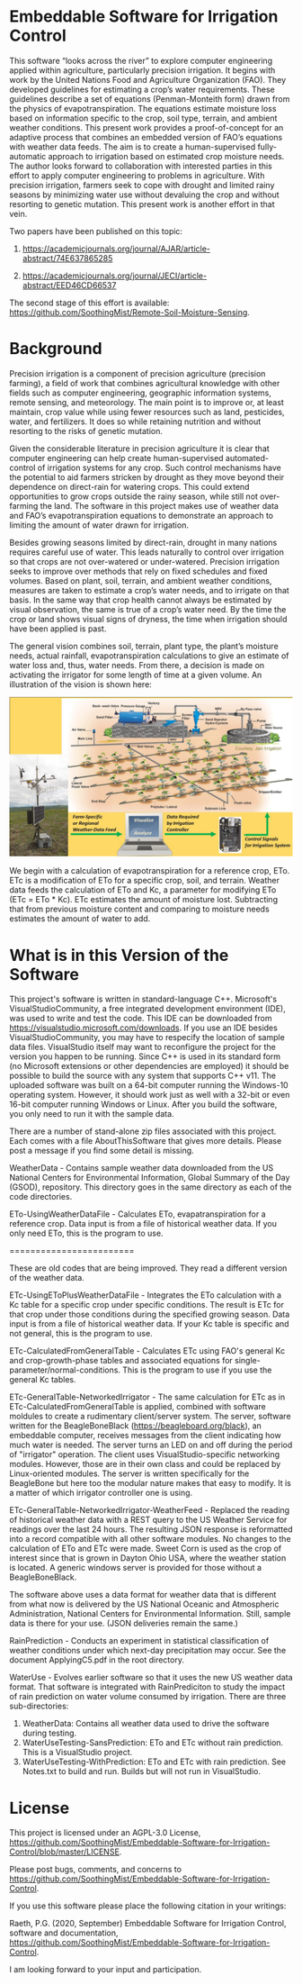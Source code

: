 # Embeddable Software for Irrigation Control

This software “looks across the river” to explore computer engineering applied within agriculture, particularly precision irrigation. It begins with work by the United Nations Food and Agriculture Organization (FAO). They developed guidelines for estimating a crop’s water requirements. These guidelines describe a set of equations (Penman-Monteith form) drawn from the physics of evapotranspiration. The equations estimate moisture loss based on information specific to the crop, soil type, terrain, and ambient weather conditions. This present work provides a proof-of-concept for an adaptive process that combines an embedded version of FAO’s equations with weather data feeds. The aim is to create a human-supervised fully-automatic approach to irrigation based on estimated crop moisture needs. The author looks forward to collaboration with interested parties in this effort to apply computer engineering to problems in agriculture. With precision irrigation, farmers seek to cope with drought and limited rainy seasons by minimizing water use without devaluing the crop and without resorting to genetic mutation. This present work is another effort in that vein.

Two papers have been published on this topic:

1) https://academicjournals.org/journal/AJAR/article-abstract/74E637865285

2) https://academicjournals.org/journal/JECI/article-abstract/EED46CD66537

The second stage of this effort is available: https://github.com/SoothingMist/Remote-Soil-Moisture-Sensing.

# Background

Precision irrigation is a component of precision agriculture (precision farming), a field of work that combines agricultural knowledge with other fields such as computer engineering, geographic information systems, remote sensing, and meteorology. The main point is to improve or, at least maintain, crop value while using fewer resources such as land, pesticides, water, and fertilizers. It does so while retaining nutrition and without resorting to the risks of genetic mutation.

Given the considerable literature in precision agriculture it is clear that computer engineering can help create human-supervised automated-control of irrigation systems for any crop. Such control mechanisms have the potential to aid farmers stricken by drought as they move beyond their dependence on direct-rain for watering crops. This could extend opportunities to grow crops outside the rainy season, while still not over-farming the land. The software in this project makes use of weather data and FAO’s evapotranspiration equations to demonstrate an approach to limiting the amount of water drawn for irrigation.

Besides growing seasons limited by direct-rain, drought in many nations requires careful use of water. This leads naturally to control over irrigation so that crops are not over-watered or under-watered. Precision irrigation seeks to improve over methods that rely on fixed schedules and fixed volumes. Based on plant, soil, terrain, and ambient weather conditions, measures are taken to estimate a crop’s water needs, and to irrigate on that basis. In the same way that crop health cannot always be estimated by visual observation, the same is true of a crop’s water need. By the time the crop or land shows visual signs of dryness, the time when irrigation should have been applied is past.

The general vision combines soil, terrain, plant type, the plant’s moisture needs, actual rainfall, evapotranspiration calculations to give an estimate of water loss and, thus, water needs. From there, a decision is made on activating the irrigator for some length of time at a given volume. An illustration of the vision is shown here:

![Image of Vision](https://github.com/SoothingMist/Embeddable-Software-for-Irrigation-Control/blob/master/VisionPicture.jpg)

We begin with a calculation of evapotranspiration for a reference crop, ETo. ETc is a modification of ETo for a specific crop, soil, and terrain. Weather data feeds the calculation of ETo and Kc, a parameter for modifying ETo (ETc = ETo * Kc). ETc estimates the amount of moisture lost. Subtracting that from previous moisture content and comparing to moisture needs estimates the amount of water to add.

# What is in this Version of the Software

This project's software is written in standard-language C++. Microsoft's VisualStudioCommunity, a free integrated development environment (IDE), was used to write and test the code. This IDE can be downloaded from https://visualstudio.microsoft.com/downloads. If you use an IDE besides VisualStudioCommunity, you may have to respecify the location of sample data files. VisualStudio itself may want to reconfigure the project for the version you happen to be running. Since C++ is used in its standard form (no Microsoft extensions or other dependencies are employed) it should be possible to build the source with any system that supports C++ v11. The uploaded software was built on a 64-bit computer running the Windows-10 operating system. However, it should work just as well with a 32-bit or even 16-bit computer running Windows or Linux. After you build the software, you only need to run it with the sample data.

There are a number of stand-alone zip files associated with this project. Each comes with a file AboutThisSoftware that gives more details. Please post a message if you find some detail is missing.

WeatherData - Contains sample weather data downloaded from the US National Centers for Environmental Information, Global Summary of the Day (GSOD), repository. This directory goes in the same directory as each of the code directories.

ETo-UsingWeatherDataFile - Calculates ETo, evapatranspiration for a reference crop. Data input is from a file of historical weather data. If you only need ETo, this is the program to use.

========================

These are old codes that are being improved. They read a different version of the weather data.

ETc-UsingEToPlusWeatherDataFile - Integrates the ETo calculation with a Kc table for a specific crop under specific conditions. The result is ETc for that crop under those conditions during the specified growing season. Data input is from a file of historical weather data. If your Kc table is specific and not general, this is the program to use.

ETc-CalculatedFromGeneralTable - Calculates ETc using FAO's general Kc and crop-growth-phase tables and associated equations for single-parameter/normal-conditions. This is the program to use if you use the general Kc tables.

ETc-GeneralTable-NetworkedIrrigator - The same calculation for ETc as in ETc-CalculatedFromGeneralTable is applied, combined with software moldules to create a rudimentary client/server system. The server, software written for the BeagleBoneBlack (https://beagleboard.org/black), an embeddable computer, receives messages from the client indicating how much water is needed. The server turns an LED on and off during the period of "irrigator" operation. The client uses VisualStudio-specific networking modules. However, those are in their own class and could be replaced by Linux-oriented modules. The server is written specifically for the BeagleBone but here too the modular nature makes that easy to modify. It is a matter of which irrigator controller one is using.

ETc-GeneralTable-NetworkedIrrigator-WeatherFeed - Replaced the reading of historical weather data with a REST query to the US Weather Service for readings over the last 24 hours. The resulting JSON response is reformatted into a record compatible with all other software modules. No changes to the calculation of ETo and ETc were made. Sweet Corn is used as the crop of interest since that is grown in Dayton Ohio USA, where the weather station is located. A generic windows server is provided for those without a BeagleBoneBlack.


The software above uses a data format for weather data that is different from what now is delivered by the US National Oceanic and Atmospheric Administration, National Centers for Environmental Information. Still, sample data is there for your use. (JSON deliveries remain the same.)


RainPrediction - Conducts an experiment in statistical classification of weather conditions under which next-day precipitation may occur. See the document ApplyingC5.pdf in the root directory.


WaterUse - Evolves earlier software so that it uses the new US weather data format. That software is integrated with RainPrediciton to study the impact of rain prediction on water volume consumed by irrigation. There are three sub-directories:

  1. WeatherData: Contains all weather data used to drive the software during testing.
  2. WaterUseTesting-SansPrediction: ETo and ETc without rain prediction. This is a VisualStudio project.
  3. WaterUseTesting-WithPrediction: ETo and ETc with rain prediction. See Notes.txt to build and run. Builds but will not run in VisualStudio.

# License

This project is licensed under an AGPL-3.0 License, 
https://github.com/SoothingMist/Embeddable-Software-for-Irrigation-Control/blob/master/LICENSE.

Please post bugs, comments, and concerns to https://github.com/SoothingMist/Embeddable-Software-for-Irrigation-Control.

If you use this software please place the following citation in your writings:

Raeth, P.G. (2020, September) Embeddable Software for Irrigation Control, software and documentation, 
https://github.com/SoothingMist/Embeddable-Software-for-Irrigation-Control.

I am looking forward to your input and participation.

